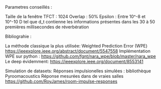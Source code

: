Parametres conseillés :

Taille de la fenêtre TFCT : 1024
Overlap : 50%
Epsilon : Entre 10^-8 et 10^-10
D tel que d_t contienne les informations présentes dans les 30 à 50 premières millisecondes de réverbération

Bibliograhie :

La méthode classique la plus utilisée: 
Weighted Prediction Error (WPE) https://ieeexplore.ieee.org/abstract/document/5547558
Implémentation WPE sur python : https://github.com/fgnt/nara_wpe/blob/master/nara_wpe
Le deep évidemment: https://ieeexplore.ieee.org/document/8553141 

Simulation de datasets: 
Réponses impulsionelles simulées : bibliothèque Pyroomacoustics
Réponse mesurées dans de vraies salles https://github.com/RoyJames/room-impulse-responses 
